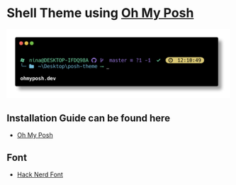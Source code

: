 # Shell Theme using [Oh My Posh](https://github.com/jandedobbeleer/oh-my-posh)
![](./nimado.png)

## Installation Guide can be found here
* [Oh My Posh](https://ohmyposh.dev/)

## Font
* [Hack Nerd Font](https://github.com/ryanoasis/nerd-fonts/releases/download/v2.1.0/Hack.zip)